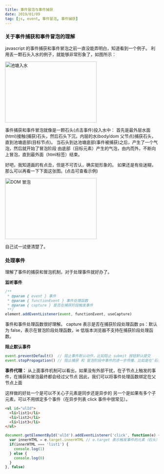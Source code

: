 ```yaml
---
title: 事件冒泡与事件捕获
date: 2019/01/09
tag: [js, event, 事件冒泡, 事件捕获]
---
```


### 关于事件捕获和事件冒泡的理解
javascript 的事件捕获和事件冒泡之前一直没能弄明白，知道看到一个例子。
利用丢一颗石头入水的例子，就能够非常形象了，如图所示：

<img src="http://zhoushirong.github.io/img/event.png" alt="池塘入水" width="300" height="200">

事件捕获和事件冒泡就像是一颗石头(点击事件)投入水中：
首先是最外层水面(html)接触(捕获)石头，然后石头下沉，内层的水(body/dom 父节点)捕获石头，直到池塘底部(目标节点)。
当石头到达池塘底部(事件被捕获)之后，产生了一个气泡，然后就开始了冒泡阶段
由底部（目标元素）产生的气泡，由内而外，不断向上冒泡，直到最外面（html标签）结束。


好吧，我知道画的有点丑，但是不可否认，确实挺形象的。
如果还是有些迷糊，那么可以再看一下下面这张图。(点击可查看示例)

<a href="https://www.epoos.com/demo/event/index.html" target="_blank">
  <img src="http://zhoushirong.github.io/img/event2.png" alt="DOM 冒泡" width="300" height="200">
</a>

自己试一试便清楚了。

### 处理事件
理解了事件的捕获和冒泡机制，对于处理事件就好办了。

**监听事件**
```javascript
/**
 * @param { event } 事件
 * @param { functionEvent } 事件处理函数
 * @param { capture } 是否在捕获阶段触发事件
 **/
element.addEventListener(event, functionEvent, useCapture)
```
事件和事件处理函数很好理解。
capture 表示是否在捕获阶段处理函数
ps：默认为 false，表示在冒泡阶段处理函数，ie 低版本浏览器不支持在捕获阶段处理函数。

**阻止默认事件**
```javascript
event.preventDefault()  // 阻止事件默认动作，比如阻止 submit 按钮默认提交
event.stopPropagation() // 阻止捕获 和 冒泡阶段中事件的进一步传播，比如是在‘石头’下沉或者‘气泡’冒泡的过程中使之突然消失
```

**事件代理：**
从上面事件机制可以看出，如果没有外部干扰，在子节点上触发的事件，在捕获和冒泡最终都会经过父节点
因此，我们可以将事件处理函数绑定在父节点上面

这样做的好处一个是可以不关心子元素是同步还是异步的
另一个是如果有多个子元素，可以不用绑定多个事件（在异步列表 click 事件中很常见）。
```html
<ul id="ulId">
  <li>list1</li>
  <li>list2</li>
  <li>list3</li>
</ul>
```
```javascript
document.getElementById('ulId').addEventListener('click', function(e) {
  var innerHTML = e.target.innerHTML // e.target 表示触发事件的元素（石头）
  if(innerHTML === 'list1') {
    console.log(1)
  } else {
    console.log(0)
  }
}, false)
```


